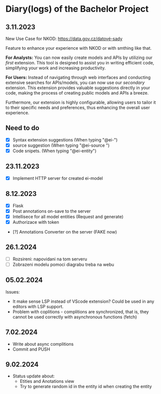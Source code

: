 # Diary(logs) of the Bachelor Project

## 3.11.2023

New Use Case for NKOD: https://data.gov.cz/datové-sady

Feature to enhance your experience with NKOD or with smthing like that.

**For Analysts:** You can now easily create models and APIs by utilizing 
our *first* extension. This tool is designed to assist you in writing efficient
code, simplifying your work and increasing productivity.

**For Users:** Instead of navigating through web interfaces and conducting
extensive searches for APIs/models, you can now use our *secondary* extension.
This extension provides valuable suggestions directly in your code, making the
process of creating public models and APIs a breeze.

Furthermore, our extension is highly configurable, allowing users to tailor it
to their specific needs and preferences, thus enhancing the overall user
experience.

## Need to do

- [x] Syntax extension suggestions (When typing "@ei-")
- [x] source suggestion (When typing "@ei-source ")
- [x] Code snipets. (When typing "@ei-entity")

## 23.11.2023

- [x] Implement HTTP server for created ei-model

## 8.12.2023

- [x] Flask
- [x] Post annotations on-save to the server
- [x] Intellisece for all model entities (Request and generate)
- [x] Authorizace with token
- [?] Annotations Converter on the server (FAKE now)

## 26.1.2024

- [ ] Rozsireni: napovidani na tom serveru
- [ ] Zobrazeni modelu pomoci diagrabu treba na webu

## 05.02.2024

Issues:

- It make sense LSP instead of VScode extension? Could be used in any
editors with LSP support.
- Problem with coplitions - complitions are synchronized, that is, they cannot
  be used correctly with asynchronous functions (fetch) 

## 7.02.2024

- Write about async complitions
- Commit and PUSH

## 9.02.2024

- Status update about:
    - Etities and Anotations view
    - Try to generate random id in the entity id when creating the entity

